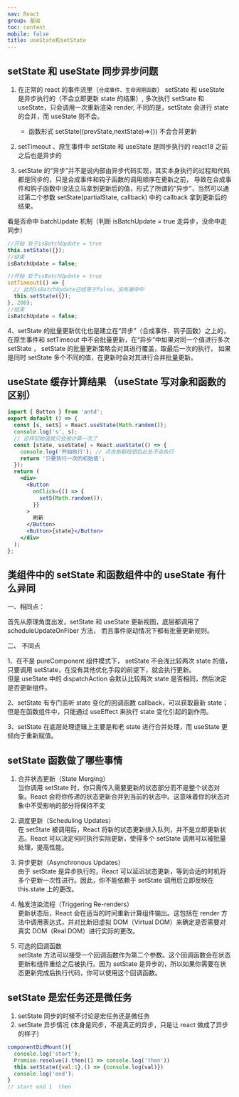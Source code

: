 ```yaml
---
nav: React
group: 基础
toc: content
mobile: false
title: useState和setState
---
```


## setState 和 useState 同步异步问题

1. 在正常的 react 的事件流里（`合成事件、生命周期函数`）
   setState 和 useState 是异步执行的（不会立即更新 state 的结果）,
   多次执行 setState 和 useState，只会调用一次重新渲染 render,
   不同的是，setState 会进行 state 的合并，而 useState 则不会。

   - 函数形式 setState((prevState,nextState)=>{}) 不会合并更新

2. setTimeout 、原生事件中 setState 和 useState 是同步执行的 react18 之前 之后也是异步的

3. setState 的“异步”并不是说内部由异步代码实现，其实本身执行的过程和代码都是同步的，只是合成事件和钩子函数的调用顺序在更新之前，
   导致在合成事件和钩子函数中没法立马拿到更新后的值，形式了所谓的“异步”，当然可以通过第二个参数 setState(partialState, callback) 中的 callback 拿到更新后的结果。

看是否命中 batchUpdate 机制（判断 isBatchUpdate = true 走异步，没命中走同步）

```js
//开始 处于isBatchUpdate = true
this.setState({});
//结束
isBatchUpdate = false;

//开始 处于isBatchUpdate = true
setTimeout(() => {
  // 此时isBatchUpdate已经等于false，没有被命中
  this.setState({});
}, 200);
//结束
isBatchUpdate = false;
```

4、setState 的批量更新优化也是建立在“异步”（合成事件、钩子函数）之上的，在原生事件和 setTimeout 中不会批量更新，在“异步”中如果对同一个值进行多次 setState ， setState 的批量更新策略会对其进行覆盖，取最后一次的执行，
如果是同时 setState 多个不同的值，在更新时会对其进行合并批量更新。

## useState 缓存计算结果 （useState 写对象和函数的区别）

```jsx
import { Button } from 'antd';
export default () => {
  const [s, setS] = React.useState(Math.random());
  console.log('s', s);
  // 这样初始值就只会被计算一次了
  const [state, useState] = React.useState(() => {
    console.log('开始执行'); // 点击刷新按钮后此处不会执行
    return '只要执行一次的初始值';
  });
  return (
    <div>
      <Button
        onClick={() => {
          setS(Math.random());
        }}
      >
        刷新
      </Button>
      <Button>{state}</Button>
    </div>
  );
};
```

## 类组件中的 setState 和函数组件中的 useState 有什么异同

一、相同点：

首先从原理角度出发，setState 和 useState 更新视图，底层都调用了 scheduleUpdateOnFiber 方法，
而且事件驱动情况下都有批量更新规则。

二、 不同点

1、在不是 pureComponent 组件模式下， setState 不会浅比较两次 state 的值，只要调用 setState，在没有其他优化手段的前提下，就会执行更新。  
但是 useState 中的 dispatchAction 会默认比较两次 state 是否相同，然后决定是否更新组件。

2、setState 有专门监听 state 变化的回调函数 callback，可以获取最新 state；但是在函数组件中，只能通过 useEffect 来执行 state 变化引起的副作用。

3、setState 在底层处理逻辑上主要是和老 state 进行合并处理，而 useState 更倾向于重新赋值。

## setState 函数做了哪些事情

1. 合并状态更新（State Merging）  
   当你调用 setState 时，你只需传入需要更新的状态部分而不是整个状态对象。React 会将你传递的状态更新合并到当前的状态中。这意味着你的状态对象中不受影响的部分将保持不变

2. 调度更新（Scheduling Updates）  
   在 setState 被调用后，React 将新的状态更新排入队列，并不是立即更新状态。React 可以决定何时执行实际更新，使得多个 setState 调用可以被批量处理，提高性能。

3. 异步更新（Asynchronous Updates）  
   由于 setState 是异步执行的，React 可以延迟状态更新，等到合适的时机将多个更新一次性进行。因此，你不能依赖于 setState 调用后立即反映在 this.state 上的更改。

4. 触发渲染流程（Triggering Re-renders）  
   更新状态后，React 会在适当的时间重新计算组件输出。这包括在 render 方法中调用表达式，并对比新旧虚拟 DOM（Virtual DOM）来确定是否需要对真实 DOM（Real DOM）进行实际的更改。

5. 可选的回调函数  
   setState 方法可以接受一个回调函数作为第二个参数。这个回调函数会在状态更新和组件重绘之后被执行。因为 setState 是异步的，所以如果你需要在状态更新完成后执行代码，你可以使用这个回调函数。

## setState 是宏任务还是微任务

1. setState 同步的时候不讨论是宏任务还是微任务
2. setState 异步情况 (本身是同步，不是真正的异步，只是让 react 做成了异步的样子)

```js
componentDidMount(){
  console.log('start');
  Promise.resolve().then(() => console.log('then'))
  this.setState({val:1},() => {console.log(val)})
  console.log('end');
}
// start end 1  then
```
